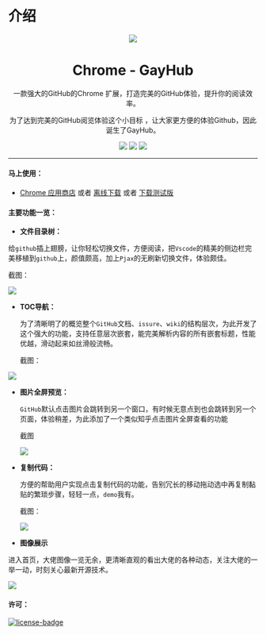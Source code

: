 # 介绍
<p align="center"><img src="https://ws4.sinaimg.cn/large/006tKfTcgy1fj6b54v22kj306y06yq3v.jpg" /></p>
<h1 align="center">Chrome - GayHub</h1>
<p align="center">一款强大的GitHub的Chrome 扩展，打造完美的GitHub体验，提升你的阅读效率。</p>
<p align="center">为了达到完美的GitHub阅览体验这个小目标 ，让大家更方便的体验Github，因此诞生了GayHub。</p>
<p align="center">
   <a href="javscript:;"><img src="https://img.shields.io/badge/lastest_version-1.0.3-blue.svg"></a>
   <a target="_blank" href="javscript:;"><img src="https://img.shields.io/badge/download-_chrome_webstore-brightgreen.svg"></a>
   <a href="javscript:;"><img src="https://img.shields.io/badge/download-_crx-brightgreen.svg"></a>
</p>

***

#### 马上使用：
* [Chrome 应用商店]() 或者 [离线下载]() 或者 [下载测试版]()


#### 主要功能一览：
- **文件目录树：**

给`github`插上翅膀，让你轻松切换文件，方便阅读，把`Vscode`的精美的侧边栏完美移植到`github`上，颜值颇高，加上`Pjax`的无刷新切换文件，体验颇佳。

截图：

![](http://ovycyj9pr.bkt.clouddn.com/QQ20170908-160605.png)

 
- **TOC导航：**  

  为了清晰明了的概览整个`GitHub`文档、`issure`、`wiki`的结构层次，为此开发了这个强大的功能，支持任意层次嵌套，能完美解析内容的所有嵌套标题，性能优越，滑动起来如丝滑般流畅。
  
  截图：
  
 ![](https://ws1.sinaimg.cn/large/006tNc79gy1fjc8ic7g3fj30zd0kzk8d.jpg)

- **图片全屏预览：**

  `GitHub`默认点击图片会跳转到另一个窗口，有时候无意点到也会跳转到另一个页面，体验稍差，为此添加了一个类似知乎点击图片全屏查看的功能
  
  截图
  
  ![](https://ws1.sinaimg.cn/large/006tNc79gy1fjc8vujk97j30z40ky1kx.jpg)

- **复制代码：**

  方便的帮助用户实现点击复制代码的功能，告别冗长的移动拖动选中再复制黏贴的繁琐步骤，轻轻一点，`demo`我有。
  
  截图：
  
  ![](http://ovycyj9pr.bkt.clouddn.com/QQ20170908-164449.png)

- **图像展示** 

进入首页，大佬图像一览无余，更清晰直观的看出大佬的各种动态，关注大佬的一举一动，时刻关心最新开源技术。

![](https://ws2.sinaimg.cn/large/006tNc79gy1fjc91k84n3j30z90l1agp.jpg)


#### 许可：
[![license-badge]][license-link]

<!-- Link -->
[www-badge]:        https://img.shields.io/badge/website-_simpread.ksria.com-1DBA90.svg
[www-link]:         http://ksria.com/simpread
[version-badge]:    https://img.shields.io/badge/lastest_version-1.0.3-blue.svg
[version-link]:     https://github.com/kenshin/simpread/releases
[chrome-badge]:     https://img.shields.io/badge/download-_chrome_webstore-brightgreen.svg
[chrome-link]:      https://chrome.google.com/webstore/detail/%E7%AE%80%E6%82%A6-simpread/ijllcpnolfcooahcekpamkbidhejabll
[offline-badge]:    https://img.shields.io/badge/download-_crx-brightgreen.svg
[offline-link]:     http://ksria.com/simpread/crx/1.0.3/simpread.crx
[license-badge]:    https://img.shields.io/github/license/mashape/apistatus.svg
[license-link]:     https://opensource.org/licenses/MIT



